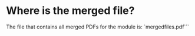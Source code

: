 # Where is the merged file? 
The file that contains all merged PDFs for the module is:
`mergedfiles.pdf```
